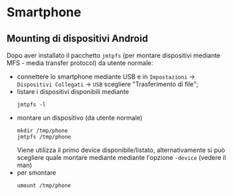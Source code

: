 # Smartphone

## Mounting di dispositivi Android

Dopo aver installato il pacchetto `jmtpfs` (per montare dispositivi
mediante MFS - media transfer protocol) da utente normale:
- connettere lo smartphone mediante USB e in `Impostazioni` -> 
  `Dispositivi Collegati` -> `USB` scegliere "Trasferimento di file";
- listare i dispositivi disponibili mediante
  ```
  jmtpfs -l
  ```
- montare un dispositivo (da utente normale)
  ```
  mkdir /tmp/phone
  jmtpfs /tmp/phone
  ```
  Viene utilizza il primo device disponibile/listato, alternativamente si 
  può scegliere quale montare mediante mediante l'opzione
  `-device` (vedere il man)
- per smontare
  ```
  umount /tmp/phone
  ```
